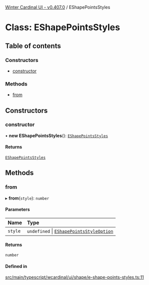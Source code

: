 [Winter Cardinal UI - v0.407.0](../index.md) / EShapePointsStyles

# Class: EShapePointsStyles

## Table of contents

### Constructors

- [constructor](EShapePointsStyles.md#constructor)

### Methods

- [from](EShapePointsStyles.md#from)

## Constructors

### constructor

• **new EShapePointsStyles**(): [`EShapePointsStyles`](EShapePointsStyles.md)

#### Returns

[`EShapePointsStyles`](EShapePointsStyles.md)

## Methods

### from

▸ **from**(`style`): `number`

#### Parameters

| Name | Type |
| :------ | :------ |
| `style` | `undefined` \| [`EShapePointsStyleOption`](../index.md#eshapepointsstyleoption) |

#### Returns

`number`

#### Defined in

[src/main/typescript/wcardinal/ui/shape/e-shape-points-styles.ts:11](https://github.com/winter-cardinal/winter-cardinal-ui/blob/v0.407.0/src/main/typescript/wcardinal/ui/shape/e-shape-points-styles.ts#L11)
